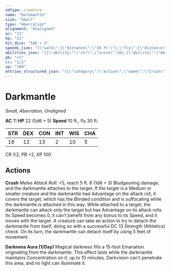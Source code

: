 ```yaml
---
smType: creature
name: "Darkmantle"
size: "Small"
type: "Aberration"
alignment: "Unaligned"
ac: "11"
hp: "22"
hit_dice: "5d6 + 5"
speeds_json: "{\"walk\":{\"distance\":\"10 ft.\"},\"fly\":{\"distance\":\"30 ft.\"}}"
abilities_json: "[{\"ability\":\"str\",\"score\":16},{\"ability\":\"dex\",\"score\":12},{\"ability\":\"con\",\"score\":13},{\"ability\":\"int\",\"score\":2},{\"ability\":\"wis\",\"score\":10},{\"ability\":\"cha\",\"score\":5}]"
pb: "+2"
cr: "1/2"
xp: "100"
entries_structured_json: "[{\"category\":\"action\",\"name\":\"Crush\",\"text\":\"*Melee Attack Roll:* +5, reach 5 ft. 6 (1d6 + 3) Bludgeoning damage, and the darkmantle attaches to the target. If the target is a Medium or smaller creature and the darkmantle had Advantage on the attack roll, it covers the target, which has the Blinded condition and is suffocating while the darkmantle is attached in this way. While attached to a target, the darkmantle can attack only the target but has Advantage on its attack rolls. Its Speed becomes 0, it can't benefit from any bonus to its Speed, and it moves with the target. A creature can take an action to try to detach the darkmantle from itself, doing so with a successful DC 13 Strength (Athletics) check. On its turn, the darkmantle can detach itself by using 5 feet of movement.\"},{\"category\":\"action\",\"name\":\"Darkness Aura (1/Day)\",\"text\":\"Magical darkness fills a 15-foot Emanation originating from the darkmantle. This effect lasts while the darkmantle maintains  Concentration on it, up to 10 minutes. Darkvision can't penetrate this area, and no light can illuminate it.\"}]"
---
```


# Darkmantle
*Small, Aberration, Unaligned*

**AC** 11
**HP** 22 (5d6 + 5)
**Speed** 10 ft., fly 30 ft.

| STR | DEX | CON | INT | WIS | CHA |
| --- | --- | --- | --- | --- | --- |
| 16 | 12 | 13 | 2 | 10 | 5 |

CR 1/2, PB +2, XP 100

## Actions

**Crush**
*Melee Attack Roll:* +5, reach 5 ft. 6 (1d6 + 3) Bludgeoning damage, and the darkmantle attaches to the target. If the target is a Medium or smaller creature and the darkmantle had Advantage on the attack roll, it covers the target, which has the Blinded condition and is suffocating while the darkmantle is attached in this way. While attached to a target, the darkmantle can attack only the target but has Advantage on its attack rolls. Its Speed becomes 0, it can't benefit from any bonus to its Speed, and it moves with the target. A creature can take an action to try to detach the darkmantle from itself, doing so with a successful DC 13 Strength (Athletics) check. On its turn, the darkmantle can detach itself by using 5 feet of movement.

**Darkness Aura (1/Day)**
Magical darkness fills a 15-foot Emanation originating from the darkmantle. This effect lasts while the darkmantle maintains  Concentration on it, up to 10 minutes. Darkvision can't penetrate this area, and no light can illuminate it.
